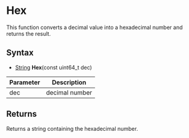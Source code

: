 # Hex #

This function converts a decimal value into a hexadecimal number and returns the result.

## Syntax ##

- [String](String.md) **Hex**(const uint64_t dec)

| Parameter | Description |
| --- | --- |
| dec | decimal number |

## Returns ##

Returns a string containing the hexadecimal number.